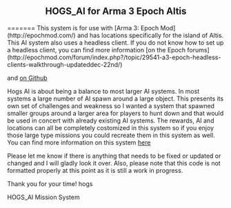 <h2 align="center"> HOGS_AI for Arma 3 Epoch Altis</h2>
=======
This system is for use with [Arma 3: Epoch Mod] (http://epochmod.com/) and has locations specifically for
the island of Altis. This AI system also uses a headless client. If you do not know how to set up a headless 
client, you can find more information [on the Epoch forums](http://epochmod.com/forum/index.php?/topic/29541-a3-epoch-headless-clients-walkthrough-updateddec-22nd/)

and [on Github](https://github.com/hogscraper/A3_EPOCH_Headless_Client)

Hogs AI is about being a balance to most larger AI systems. In most systems a large number of AI spawn
around a large object. This presents its own set of challenges and weakness so I wanted a system that
spawned smaller groups around a larger area for players to hunt down and that would be used in concert
with already existing AI systems. The rewards, AI and locations can all be completely costomized in this 
system so if you enjoy those large type missions you could recreate them in this system as well. You can find
more information on this system [here](http://epochmod.com/forum/index.php?/topic/30682-hogs-ai-choose-your-own-mission-system-fixed-post-123114/#entry187566)

Please let me know if there is anything that needs to be fixed or updated or changed and I will gladly 
look it over. Also, please note that this code is not formatted properly at this point as it is still a work in
progress.

Thank you for your time!
hogs

HOGS_AI Mission System
